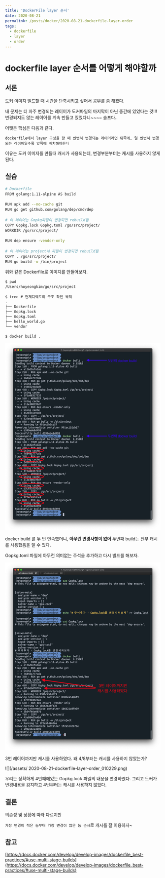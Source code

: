 ```yaml
---
title: 'DockerFile layer 순서'
date: 2020-08-21
permalink: /posts/docker/2020-08-21-dockerfile-layer-order
tags:
  - dockerfile
  - layer
  - order
---
```


# dockerfile layer 순서를 어떻게 해야할까

## 서론 

도커 이미지 빌드할 때 시간을 단축시키고 싶어서 공부를 좀 해봤다.

내 문제는 더 자주 변경되는 레이어가 도커파일의 마지막이 아닌 중간에 있었다는 것!!! 변경되지도 않는 레이어를 계속 만들고 있었다니~~~~
슬프다..

어쨋든 핵심은 다음과 같다.

`dockerfile에서 layer 구성을 할 때 빈번히 변경되는 레이어라면 뒤쪽에, 덜 빈번히 변경되는 레이어일수록 앞쪽에 배치해야한다`

이유는 도커 이미지를 만들때 캐시가 사용되는데, 변경부분부터는 캐시를 사용하지 않게된다.

## 실습

```bash
# Dockerfile
FROM golang:1.11-alpine AS build

RUN apk add --no-cache git
RUN go get github.com/golang/dep/cmd/dep

# 이 레이어는 Gopkg파일이 변경되면 rebuild됨
COPY Gopkg.lock Gopkg.toml /go/src/project/
WORKDIR /go/src/project/

RUN dep ensure -vendor-only

# 이 레이어는 project내 파일이 변경되면 rebuild됨
COPY . /go/src/project/
RUN go build -o /bin/project
```

위와 같은 Dockerfile로 이미지를 만들어보자.
```
$ pwd
/Users/hoyeongkim/go/src/project

$ tree # 현재디렉토리 구조 확인 목적
.
├── Dockerfile
├── Gopkg.lock
├── Gopkg.toml
├── hello_world.go
└── vendor

$ docker build .
```
![](/assets/2020-08-21-dockerfile-layer-order_003902.png)

docker build 를 두 번 연속했더니, 
**아무런 변경사항이 없어** 두번째 build는 전부 캐시를 사용했음을 알 수 있다.

Gopkg.toml 파일에 아무런 의미없는 주석을 추가하고 다시 빌드를 해보자.

![](/assets/2020-08-21-dockerfile-layer-order_005159.png)

3번 레이어까지만 캐시를 사용하였다. 왜 4/8부터는 캐시를 사용하지 않았는가?

![](/assets/  2020-08-21-dockerfile-layer-order_010229.png)

우리는 정확하게 4번째에있는 Gopkg.lock 파일의 내용을 변경하였다. 그리고 도커가 변경내용을 감지하고
4번부터는 캐시를 사용하지 않았다.

## 결론

의존성 및 상황에 따라 다르지만

`가장 변경이 적은 놈부터 가장 변경이 많은 놈 순서`로 캐시를 잘 이용하자~


## 참고

[https://docs.docker.com/develop/develop-images/dockerfile_best-practices/#use-multi-stage-builds](https://docs.docker.com/develop/develop-images/dockerfile_best-practices/#use-multi-stage-builds)
